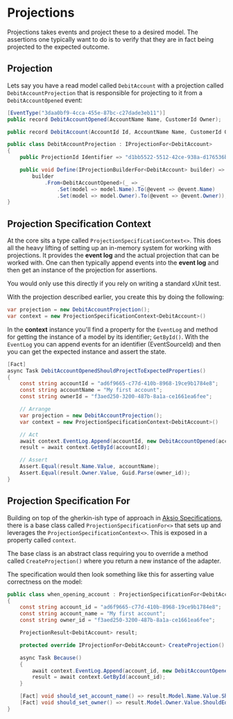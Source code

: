 # Projections

Projections takes events and project these to a desired model.
The assertions one typically want to do is to verify that they are in fact being projected
to the expected outcome.

## Projection

Lets say you have a read model called `DebitAccount` with a projection called `DebitAccountProjection` that is responsible
for projecting to it from a `DebitAccountOpened` event:

```csharp
[EventType("3daa0bf9-4cca-455e-87bc-c27dade3eb11")]
public record DebitAccountOpened(AccountName Name, CustomerId Owner);

public record DebitAccount(AccountId Id, AccountName Name, CustomerId Owner, double? Balance);

public class DebitAccountProjection : IProjectionFor<DebitAccount>
{
    public ProjectionId Identifier => "d1bb5522-5512-42ce-938a-d176536bb01d";

    public void Define(IProjectionBuilderFor<DebitAccount> builder) =>
        builder
            .From<DebitAccountOpened>(_ => _
                .Set(model => model.Name).To(@event => @event.Name)
                .Set(model => model.Owner).To(@event => @event.Owner));
}
```

## Projection Specification Context

At the core sits a type called `ProjectionSpecificationContext<>`. This does all the heavy lifting
of setting up an in-memory system for working with projections. It provides the **event log** and
the actual projection that can be worked with. One can then typically append events into the **event log**
and then get an instance of the projection for assertions.

You would only use this directly if you rely on writing a standard xUnit test.

With the projection described earlier, you create this by doing the following:

```csharp
var projection = new DebitAccountProjection();
var context = new ProjectionSpecificationContext<DebitAccount>()
```

In the **context** instance you'll find a property for the `EventLog` and method for getting the instance of
a model by its identifier; `GetById()`. With the `EventLog` you can append events for an identifier (EventSourceId) and
then you can get the expected instance and assert the state.

```csharp
[Fact]
async Task DebitAccountOpenedShouldProjectToExpectedProperties()
{
    const string accountId = "ad6f9665-c77d-410b-8968-19ce9b1784e8";
    const string accountName = "My first account";
    const string ownerId = "f3aed250-3200-487b-8a1a-ce1661ea6fee";

    // Arrange
    var projection = new DebitAccountProjection();
    var context = new ProjectionSpecificationContext<DebitAccount>()

    // Act
    await context.EventLog.Append(accountId, new DebitAccountOpened(accountName, ownerId));
    result = await context.GetById(accountId);

    // Assert
    Assert.Equal(result.Name.Value, accountName);
    Assert.Equal(result.Owner.Value, Guid.Parse(owner_id));
}
```

## Projection Specification For

Building on top of the gherkin-ish type of approach in [Aksio Specifications](https://github.com/aksio-insurtech/Specifications),
there is a base class called `ProjectionSpecificationFor<>` that sets up and leverages the `ProjectionSpecificationContext<>`.
This is exposed in a property called `context`.

The base class is an abstract class requiring you to override a method called `CreateProjection()` where you return a new instance
of the adapter.

The specification would then look something like this for asserting value correctness on the model:

```csharp
public class when_opening_account : ProjectionSpecificationFor<DebitAccount>
{
    const string account_id = "ad6f9665-c77d-410b-8968-19ce9b1784e8";
    const string account_name = "My first account";
    const string owner_id = "f3aed250-3200-487b-8a1a-ce1661ea6fee";

    ProjectionResult<DebitAccount> result;

    protected override IProjectionFor<DebitAccount> CreateProjection() => new DebitAccountProjection();

    async Task Because()
    {
        await context.EventLog.Append(account_id, new DebitAccountOpened(account_name, owner_id));
        result = await context.GetById(account_id);
    }

    [Fact] void should_set_account_name() => result.Model.Name.Value.ShouldEqual(account_name);
    [Fact] void should_set_owner() => result.Model.Owner.Value.ShouldEqual(Guid.Parse(owner_id));
}
```
